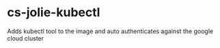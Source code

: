 # cs-jolie-kubectl

Adds kubectl tool to the image and auto authenticates against the google cloud cluster